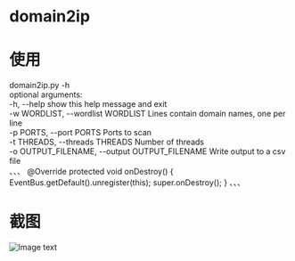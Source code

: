 # domain2ip

# 使用
domain2ip.py -h  
optional arguments:  
-h, --help                            show this help message and exit  
-w WORDLIST, --wordlist WORDLIST      Lines contain domain names, one per line  
-p PORTS, --port PORTS                Ports to scan  
-t THREADS, --threads THREADS         Number of threads  
-o OUTPUT_FILENAME, --output OUTPUT_FILENAME Write output to a csv file  
、、、
@Override
protected void onDestroy() {
    EventBus.getDefault().unregister(this);
    super.onDestroy();
}
、、、
# 截图
 ![Image text](https://github.com/telllpu/domain2ip/blob/master/Capture.PNG)

